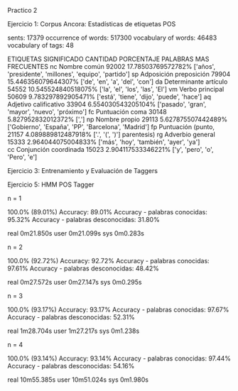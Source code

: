 Practico 2

Ejercicio 1: Corpus Ancora: Estadísticas de etiquetas POS

sents: 17379
occurrence of words: 517300
vocabulary of words: 46483
vocabulary of tags: 48


ETIQUETAS   SIGNIFICADO           CANTIDAD      PORCENTAJE       PALABRAS MAS FRECUENTES
    nc      Nombre común           92002    17.78503769572782%  ['años', 'presidente', 'millones', 'equipo',
                                                                 'partido']
    sp      Adposición preposición 79904   15.446356079644307%  ['de', 'en', 'a', 'del', 'con']
    da      Determinante artículo  54552   10.545524840518075%  ['la', 'el', 'los', 'las', 'El']
    vm      Verbo principal        50609    9.783297892905471%  ['está', 'tiene', 'dijo', 'puede', 'hace']
    aq      Adjetivo calificativo  33904    6.554030543205104%  ['pasado', 'gran', 'mayor', 'nuevo', 'próximo']
    fc      Puntuación coma        30148    5.827952832012372%  [',']
    np      Nombre propio          29113    5.627875507442489%  ['Gobierno', 'España', 'PP', 'Barcelona',
                                                                 'Madrid']
    fp      Puntuación (punto,     21157    4.089889812487918%  ['.', '(', ')']
            parentesis)
    rg      Adverbio general       15333    2.964044075004833%  ['más', 'hoy', 'también', 'ayer', 'ya']    
    cc      Conjunción coordinada  15023    2.904117533346221%  ['y', 'pero', 'o', 'Pero', 'e']


Ejercicio 3: Entrenamiento y Evaluación de Taggers

Ejercicio 5: HMM POS Tagger

n = 1

100.0% (89.01%)
Accuracy: 89.01%
Accuracy - palabras conocidas: 95.32%
Accuracy - palabras desconocidas:  31.80%

real    0m21.850s
user    0m21.099s
sys 0m0.283s


n = 2

100.0% (92.72%)
Accuracy: 92.72%
Accuracy - palabras conocidas: 97.61%
Accuracy - palabras desconocidas:  48.42%

real    0m27.572s
user    0m27.147s
sys 0m0.295s

n = 3

100.0% (93.17%)
Accuracy: 93.17%
Accuracy - palabras conocidas: 97.67%
Accuracy - palabras desconocidas:  52.31%

real    1m28.704s
user    1m27.217s
sys 0m1.238s

n = 4

100.0% (93.14%)
Accuracy: 93.14%
Accuracy - palabras conocidas: 97.44%
Accuracy - palabras desconocidas:  54.16%

real    10m55.385s
user    10m51.024s
sys 0m1.980s
